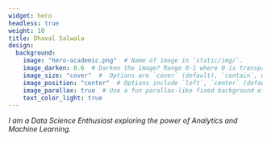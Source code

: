 ```yaml
---
widget: hero
headless: true
weight: 10
title: Dhaval Salwala
design:
  background:
    image: "hero-academic.png"  # Name of image in `static/img/`.
    image_darken: 0.6  # Darken the image? Range 0-1 where 0 is transparent and 1 is opaque.
    image_size: "cover"  #  Options are `cover` (default), `contain`, or `actual` size.
    image_position: "center"  # Options include `left`, `center` (default), or `right`.
    image_parallax: true  # Use a fun parallax-like fixed background effect? true/false
    text_color_light: true
---
```


*I am a Data Science Enthusiast exploring the power of Analytics and Machine Learning.*
